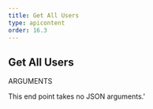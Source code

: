 ```yaml
---
title: Get All Users
type: apicontent
order: 16.3
---
```


## Get All Users
ARGUMENTS

This end point takes no JSON arguments.'